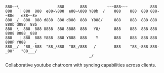    888~~\                 888       888         ~~~888~~~          888                 
    888   | 888  888  e88~\888  e88~\888 Y88b  /    888    888  888 888-~88e   e88~~8e  
    888 _/  888  888 d888  888 d888  888  Y888/     888    888  888 888  888b d888  88b 
    888  \  888  888 8888  888 8888  888   Y8/      888    888  888 888  8888 8888__888 
    888   | 888  888 Y888  888 Y888  888    Y       888    888  888 888  888P Y888    , 
    888__/  "88_-888  "88_/888  "88_/888   /        888    "88_-888 888-_88"   "88___/  
                                         _/                                     
                                         
                                         
                                         
                                         
                                         


Collaborative youtube chatroom with syncing capabilities across clients.
